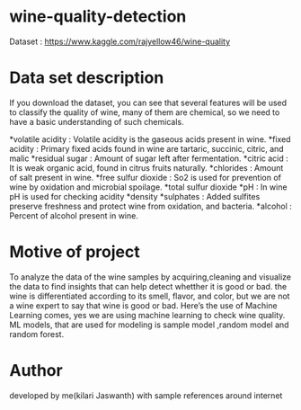 # wine-quality-detection
Dataset : https://www.kaggle.com/rajyellow46/wine-quality

# Data set description
If you download the dataset, you can see that several features will be used to classify the quality of wine, many of them are chemical, so we need to have a basic understanding of such chemicals.

 *volatile acidity :   Volatile acidity is the gaseous acids present in wine.
 *fixed acidity :   Primary fixed acids found in wine are tartaric, succinic, citric, and malic
 *residual sugar :   Amount of sugar left after fermentation.
 *citric acid :    It is weak organic acid, found in citrus fruits naturally.
 *chlorides :   Amount of salt present in wine.
 *free sulfur dioxide :   So2 is used for prevention of wine by oxidation and microbial spoilage.
 *total sulfur dioxide 
 *pH :   In wine pH is used for checking acidity
 *density 
 *sulphates :    Added sulfites preserve freshness and protect wine from oxidation, and bacteria.
 *alcohol :   Percent of alcohol present in wine.

# Motive of project
  To analyze the data of the wine samples by acquiring,cleaning and visualize the data to find insights that can help detect whetther it is good or bad. the wine is differentiated according to its smell, flavor, and color, but we are not a wine expert to say that wine is good or bad.  Here’s the use of Machine Learning comes, yes  we are using machine learning to check wine quality. ML models, that are used for modeling is sample model ,random model and random forest.

# Author
 developed by me(kilari Jaswanth) with sample references around internet
